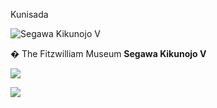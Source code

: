Kunisada

![Segawa Kikunojo V ](kunisada/Part%20III/P.59-1938.jpg)

� The Fitzwilliam Museum **Segawa Kikunojo V**


[![](../backgrounds/back/backward.gif)](kunpt358.htm)


[![](../backgrounds/back/forward.gif)](../text575859.htm)
